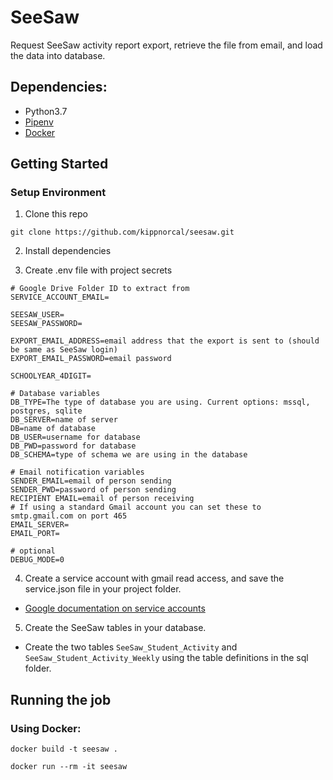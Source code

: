 # SeeSaw
Request SeeSaw activity report export, retrieve the file from email, and load the data into database.


## Dependencies:
- Python3.7
- [Pipenv](https://pipenv.readthedocs.io/en/latest/)
- [Docker](https://www.docker.com/)


## Getting Started


### Setup Environment

1. Clone this repo
```
git clone https://github.com/kippnorcal/seesaw.git
```

2. Install dependencies

3. Create .env file with project secrets

```
# Google Drive Folder ID to extract from
SERVICE_ACCOUNT_EMAIL=

SEESAW_USER=
SEESAW_PASSWORD=

EXPORT_EMAIL_ADDRESS=email address that the export is sent to (should be same as SeeSaw login)
EXPORT_EMAIL_PASSWORD=email password

SCHOOLYEAR_4DIGIT=

# Database variables
DB_TYPE=The type of database you are using. Current options: mssql, postgres, sqlite
DB_SERVER=name of server
DB=name of database
DB_USER=username for database
DB_PWD=password for database
DB_SCHEMA=type of schema we are using in the database

# Email notification variables
SENDER_EMAIL=email of person sending
SENDER_PWD=password of person sending
RECIPIENT EMAIL=email of person receiving
# If using a standard Gmail account you can set these to smtp.gmail.com on port 465
EMAIL_SERVER=
EMAIL_PORT=

# optional
DEBUG_MODE=0
```

4. Create a service account with gmail read access, and save the service.json file in your project folder.

 - [Google documentation on service accounts](https://support.google.com/a/answer/7378726?hl=en)

5. Create the SeeSaw tables in your database.

 - Create the two tables `SeeSaw_Student_Activity` and `SeeSaw_Student_Activity_Weekly` using the table definitions in the sql folder.


## Running the job

### Using Docker:
```
docker build -t seesaw .
```
```
docker run --rm -it seesaw
```


